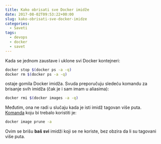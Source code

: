 ```yaml
---
title: Kako obrisati sve Docker imidže
date: 2017-08-02T09:53:22+00:00
slug: kako-obrisati-sve-docker-imidze
categories:
  - Saveti
tags:
  - devops
  - docker
  - savet
---
```


Kada se jednom zaustave i uklone svi Docker kontejneri:

<!--more-->

```bash
docker stop $(docker ps -a -q)
docker rm $(docker ps -a -q)
```

ostaje gomila Docker imidža. Svuda preporučuju sledeću komandu za brisanje svih imidža (čak je i sam imam u aliasima):

```bash
docker rmi $(docker images -a -q)
```

Međutim, ona ne radi u slučaju kada je isti imidž tagovan više puta. [Komanda](https://docs.docker.com/engine/reference/commandline/image_prune/) koju bi trebalo koristiti je:

```bash
docker image prune -a
```

Ovim se brišu **baš svi** imidži koji se ne koriste, bez obzira da li su tagovani više puta.